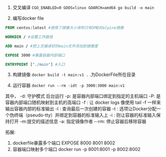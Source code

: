 1. 交叉编译
`CGO_ENABLED=0 GOOS=linux GOARCH=amd64 go build -o main`

2. 编写docker file
```Dockerfile
FROM centos:latest #使用了镜像大小体积只有5MB的alpine镜像

WORKDIR / #设置工作路径

ADD main / #把上文编译好的main文件添加到镜像里

EXPOSE 3000 #暴露容器内部端口

ENTRYPOINT ["./main"] #入口
```



3. 构建镜像
`docker build -t main:v1 .`  .为DockerFile所在目录

4. 运行容器
`docker run --rm -idt -p 3000:3000 main:v1`

其中，
-d: 守护模式 后台运行
-p: 是容器内部端口绑定到指定的主机端口
-P: 是容器内部端口随机映射到主机的高端口
-f : 让 docker logs 像使用 tail -f 一样来输出容器内部的标准输出
-l : 查询最后一次创建的容器
-t : 选项让Docker分配一个伪终端（pseudo-tty）并绑定到容器的标准输入上
-i : 则让容器的标准输入保持打开
-m:提交的描述信息
-a: 指定镜像作者
--rm: 停止容器后移除容器

拓展:
1. dockerfile暴露多个端口
EXPOSE 8000 8001 8002
2. 容器端口映射多个端口
docker run -p 8001:8001 -p 8002:8002
